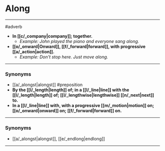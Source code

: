 # Along
---
#adverb
- **In [[c/_company|company]]; together.**
	- _Example: John played the piano and everyone sang along._
- **[[o/_onward|Onward]], [[f/_forward|forward]], with progressive [[a/_action|action]].**
	- _Example: Don't stop here. Just move along._
---
### Synonyms
- [[a/_alongst|alongst]]
#preposition
- **By the [[l/_length|length]] of; in a [[l/_line|line]] with the [[l/_length|length]] of; [[l/_lengthwise|lengthwise]] [[n/_next|next]] to.**
- **In a [[l/_line|line]] with, with a progressive [[m/_motion|motion]] on; [[o/_onward|onward]] on; [[f/_forward|forward]] on.**
---
### Synonyms
- [[a/_alongst|alongst]], [[e/_endlong|endlong]]
---
